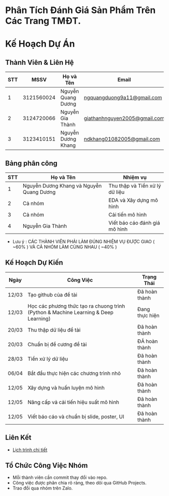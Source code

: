 # Phân Tích Đánh Giá Sản Phẩm Trên Các Trang TMĐT.
# Kế Hoạch Dự Án 

## Thành Viên & Liên Hệ  
| STT | MSSV       | Họ và Tên           | Email                          | Vai trò       |
|-----|------------|---------------------|--------------------------------|----------------|
| 1   | 3121560024 | Nguyễn Quang Dương  | ngquangduong9a11@gmail.com     | Trưởng nhóm    |
| 2   | 3124720066 | Nguyễn Gia Thành    | giathanhnguyen2005@gmail.com   | Thành viên     |
| 3   | 3123410151 | Nguyễn Dương Khang  | ndkhang01082005@gmail.com      | Thành viên     |

## Bảng phân công   
| STT | Họ và Tên | Nhiệm vụ |
|----|----------|-------------------|
|1|Nguyễn Dương Khang và Nguyễn Quang Dương|Thu thập và Tiền xử lý dữ liệu|
|2|Cả nhóm|EDA và Xây dựng mô hình|
|3|Cả nhóm|Cải tiến mô hình|
|4|Nguyễn Gia Thành|Viết báo cáo đánh giá mô hình|

- Lưu ý : CÁC THÀNH VIÊN PHẢI LÀM ĐÚNG NHIỆM VỤ ĐƯỢC GIAO ( ~60% ) VÀ CẢ NHÓM LÀM CÙNG NHAU ( ~40% )
  
## Kế Hoạch Dự Kiến  
| Ngày | Công Việc | Trạng Thái |
|------|----------|------------|
| 12/03 | Tạo github của đề tài   | Đã hoàn thành  |
| 12/03 | Học các phương thức tạo ra chuong trình (Python & Machine Learning & Deep Learning) | Đang thực hiện |
| 20/03 | Thu thập dữ liệu đề tài | Đã hoàn thành |
| 20/03 | Chuẩn bị đề cương đề tài | ĐÃ hoàn thành |
| 28/03 | Tiền xử lý dữ liệu      | Đã hoàn thành   |
| 06/04 | Bắt đầu thực hiện các chương trình nhỏ      | Đã hoàn thành   |
| 12/05 | Xây dựng và huấn luyện mô hình      | Đã hoàn thành|
| 12/05 | Nâng cấp vả cải tiến hiệu suất mô hình      | Đã hoàn thành|
| 12/05 | Viết báo cáo và chuẩn bị slide, poster, UI      | Đã hoàn thành|

## Liên Kết  
- [Lịch trình chi tiết](schedule.xlsx)  

## Tổ Chức Công Việc Nhóm  
- Mỗi thành viên cần commit thay đổi vào repo.  
- Công việc được phân chia rõ ràng, theo dõi qua GitHub Projects.  
- Trao đổi qua nhóm trên Zalo.  
